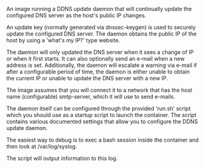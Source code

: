 An image running a DDNS update daemon that will continually update the configured DNS server as the host's public IP changes.

An update key (normally generated via dnssec-keygen) is used to securely update the configured DNS server. The daemon obtains the
public IP of the host by using a 'what's my IP?' type website.

The daemon will only updated the DNS server when it sees a change of IP or when it first starts. It can also optionally send an
e-mail when a new address is set. Additionally, the daemon will escalate a warning via e-mail if after a configurable period
of time, the daemon is either unable to obtain the current IP or unable to update the DNS server with a new IP.

The image assumes that you will connect it to a network that has the host name (configurable) smtp-server, which it will use to
send e-mails.

The daemon itself can be configured through the provided 'run.sh' script which you should use as a startup script to launch the container.
The script contains various documented settings that allow you to configure the DDNS update daemon.

The easiest way to debug is to exec a bash session inside the container and then look at /var/log/syslog.

The script will output information to this log.
